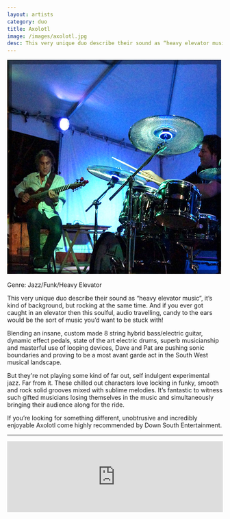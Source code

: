 ```yaml
---
layout: artists
category: duo
title: Axolotl
image: /images/axolotl.jpg
desc: This very unique duo describe their sound as “heavy elevator music”, it’s kind of background, but rocking at the same time.
---
```


![Axolotl](/images/axolotl.jpg)

Genre: Jazz/Funk/Heavy Elevator

This very unique duo describe their sound as “heavy elevator music”, it’s kind of background, but rocking at the same time. And if you ever got caught in an elevator then this soulful, audio travelling, candy to the ears would be the sort of music you’d want to be stuck with!

Blending an insane, custom made 8 string hybrid bass/electric guitar, dynamic effect pedals, state of the art electric drums, superb musicianship and masterful use of looping devices, Dave and Pat are pushing sonic boundaries and proving to be a most avant garde act in the South West musical landscape.

But they're not playing some kind of far out, self indulgent experimental jazz. Far from it.
These chilled out characters love locking in funky, smooth and rock solid grooves mixed with sublime melodies. It’s fantastic to witness such gifted musicians losing themselves in the music and simultaneously bringing their audience along for the ride.

If you’re looking for something different, unobtrusive and incredibly enjoyable Axolotl come highly recommended by Down South Entertainment.

----

<iframe width="100%" height="166" scrolling="no" frameborder="no" src="https://w.soundcloud.com/player/?url=http%3A%2F%2Fapi.soundcloud.com%2Ftracks%2F109163397%3Fsecret_token%3Ds-lQgvh"></iframe>
